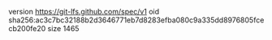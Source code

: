 version https://git-lfs.github.com/spec/v1
oid sha256:ac3c7bc32188b2d3646771eb7d8283efba080c9a335dd8976805fcecb200fe20
size 1465
